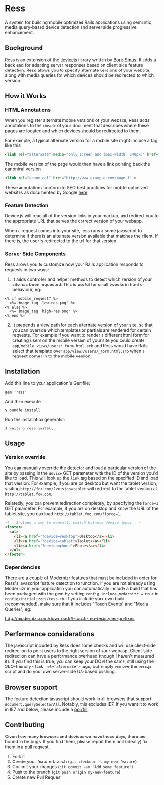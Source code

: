 # Ress

A system for building mobile optimized Rails applications using semantic,
media query-based device detection and server side progressive enhancement.

## Background

Ress is an extension of the [devicejs](https://github.com/borismus/device.js)
library written by [Boris Smus](http://smus.com/). It adds a back end for
adapting server responses based on client side feature detection. Ress allows
you to specify alternate versions of your website, along with media queries
for which devices should be redirected to which version.

## How it Works

### HTML Annotations

When you register alternate mobile versions of your website, Ress adds annotations
to the `<head>` of your document that describes where these pages are located and
which devices should be redirected to them.

For example, a typical alternate version for a mobile site might include a tag
like this:

```html
<link rel="alternate" media="only screen and (max-width: 640px)" href="http://m.example.com/page-1" >
```

The mobile version of the page would then have a link pointing back the canonical
version:

```html
<link rel="canonical" href="http://www.example.com/page-1" >
```

These annotations conform to SEO best practices for mobile optimized websites
as documented by Google
[here](https://developers.google.com/webmasters/smartphone-sites/details).

### Feature Detection

Device.js will read all of the version links in your markup, and
redirect you to the appropriate URL that serves the correct version of
your webapp.

When a request comes into your site, ress runs a some javascript to determine
if there is an alternate version available that matches the client. If there
is, the user is redirected to the url for that version.

### Server Side Components

Ress allows you to customize how your Rails application responds to requests in
two ways:

1. It adds controller and helper methods to detect which version of your site has
been requested. This is useful for small tweeks in html or behaviour, eg:

```erb
<% if mobile_request? %>
  <%= image_tag 'low-res.png' %>
<% else %>
  <%= image_tag 'high-res.png' %>
<% end %>
```

2. It prepends a view path for each alternate version of your site, so that you can
override which templates or partials are rendered for certain requests. For example if
you want to render a different html form for creating users on the mobile version of your
site you could create `app/mobile_views/users/_form.html.erb` and Ress would have Rails
select that template over `app/views/users/_form.html.erb` when a request comes in to the
mobile version.


## Installation

Add this line to your application's Gemfile:

    gem 'ress'

And then execute:

    $ bundle install

Run the installation generator:

    $ rails g ress:install

## Usage

### Version override

You can manually override the detector and load a particular version of
the site by passing in the `device` GET parameter with the ID of the
version you'd like to load. This will look up the `link` tag based on
the specified ID and load that version. For example, if you are on
desktop but want the tablet version, visiting
`http://foo.com/?version=tablet` will redirect to the tablet version at
`http://tablet.foo.com`.

Relatedly, you can prevent redirection completely, by specifying the
`force=1` GET parameter. For example, if you are on desktop and know the
URL of the tablet site, you can load `http://tablet.foo.com/?force=1`.

```html
<!-- Include a way to manually switch between device types -->
<footer>
  <ul>
    <li><a href="?device=desktop">Desktop</a></li>
    <li><a href="?device=tablet">Tablet</a></li>
    <li><a href="?device=phone">Phone</a></li>
  </ul>
</footer>
```

### Dependencies

There are a couple of Modernizr features that must be included in order for
Ress's javascript feature detection to function. If you are not already
using Modernizr in your application you can automatically include a build that
has been packaged with the gem by setting `config.include_modernizr = true` in
`config/initializers/ress.rb`. If you include your own build (recommended),
make sure that it includes "Touch Events" and "Media Queries", eg:

http://modernizr.com/download/#-touch-mq-teststyles-prefixes

## Performance considerations

The javascript included by Ress does some checks and will use client-side
redirection to point users to the right version of your webapp. Client-side
redirection can have a performance overhead (though I haven't measured it).
If you find this is true, you can keep your DOM the same, still using the
SEO-friendly `<link rel="alternate">` tags, but simply remove the
ress.js script and do your own server-side UA-based pushing.

## Browser support

The feature detection javascript should work in all browsers that support
`document.querySelectorAll`. Notably, this excludes IE7. If you want it
to work in IE7 and below, please include a [polyfill](https://gist.github.com/2724353).

## Contributing

Given how many browsers and devices we have these days, there are bound
to be bugs. If you find them, please report them and (ideally) fix them
in a pull request.

1. Fork it
2. Create your feature branch (`git checkout -b my-new-feature`)
3. Commit your changes (`git commit -am 'Add some feature'`)
4. Push to the branch (`git push origin my-new-feature`)
5. Create new Pull Request

